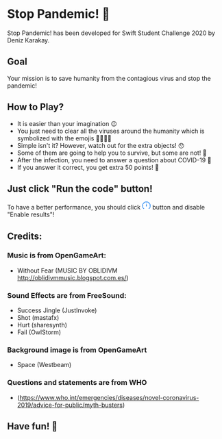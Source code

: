 # Stop Pandemic! 🦠

Stop Pandemic! has been developed for Swift Student Challenge 2020 by Deniz Karakay.

## Goal

Your mission is to save humanity from the contagious virus and stop the pandemic! 

## How to Play?

- It is easier than your imagination 😉 
- You just need to clear all the viruses around the humanity which is symbolized with the emojis 🙅‍♂️🙅‍♀️
- Simple isn't it? However, watch out for the extra objects! 😯
- Some of them are going to help you to survive, but some are not! 🤯
- After the infection, you need to answer a question about COVID-19 🤔
- If you answer it correct, you get extra 50 points! 🥳


## Just click "Run the code" button!
To have a better performance, you should click
<img src="runoptions.png" alt="Run Options" width="20"/>
button and disable "Enable results"!


## Credits:

### Music is from OpenGameArt:
- Without Fear (MUSIC BY OBLIDIVM http://oblidivmmusic.blogspot.com.es/)

### Sound Effects are from FreeSound:
- Success Jingle (JustInvoke)
- Shot (mastafx)
- Hurt (sharesynth)
- Fail (OwlStorm)
 
### Background image is from OpenGameArt
- Space (Westbeam)

### Questions and statements are from WHO
- (https://www.who.int/emergencies/diseases/novel-coronavirus-2019/advice-for-public/myth-busters)
 

## Have fun! 🤩





